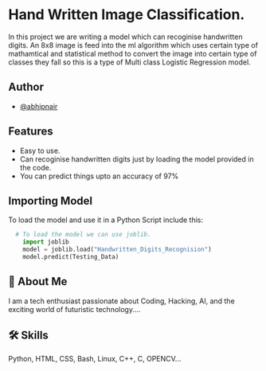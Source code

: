 
# Hand Written Image Classification.

In this project we are writing a model which can recoginise handwritten digits. An 8x8 image is feed into the ml algorithm which uses certain type of mathamtical and statistical method to convert the image into certain type of classes they fall so this is a type of Multi class Logistic Regression model. 




## Author

- [@abhipnair](https://github.com/abhipnair)


## Features

- Easy to use.
- Can recoginise handwritten digits just by loading the model provided in the code.
- You can predict things upto an accuracy of 97%


## Importing Model


To load the model and use it in a Python Script include this:

```python
  # To load the model we can use joblib.
    import joblib
    model = joblib.load("Handwritten_Digits_Recognision")
    model.predict(Testing_Data) 
```


## 🚀 About Me
I am a tech enthusiast passionate about Coding, Hacking, AI, and the exciting world of futuristic technology....


## 🛠 Skills
Python, HTML, CSS, Bash, Linux, C++, C, OPENCV...
